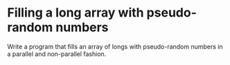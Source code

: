 # Filling a long array with pseudo-random numbers

Write a program that fills an array of longs with pseudo-random numbers in a parallel and non-parallel fashion.